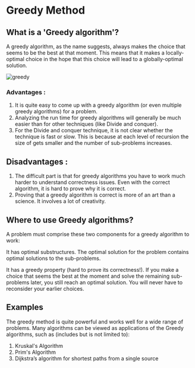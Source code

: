# Greedy Method


## What is a 'Greedy algorithm'?

A greedy algorithm, as the name suggests, always makes the choice that seems to be the best at that moment. This means that it makes a locally-optimal choice in the hope that this choice will lead to a globally-optimal solution.

![greedy](https://d18l82el6cdm1i.cloudfront.net/uploads/xlck8z42EM-greedy-search-path-example.gif)


### Advantages :

1. It is quite easy to come up with a greedy algorithm (or even multiple greedy algorithms) for a problem.
2. Analyzing the run time for greedy algorithms will generally be much easier than for other techniques (like Divide and conquer). 
3. For the Divide and conquer technique, it is not clear whether the technique is fast or slow. This is because at each level of recursion the size of gets smaller and the number of sub-problems increases.
## Disadvantages :
1. The difficult part is that for greedy algorithms you have to work much harder to understand correctness issues. Even with the correct algorithm, it is hard to prove why it is correct. 
2. Proving that a greedy algorithm is correct is more of an art than a science. It involves a lot of creativity.

## Where to use Greedy algorithms?

A problem must comprise these two components for a greedy algorithm to work:

It has optimal substructures. The optimal solution for the problem contains optimal solutions to the sub-problems.

It has a greedy property (hard to prove its correctness!). If you make a choice that seems the best at the moment and solve the remaining sub-problems later, you still reach an optimal solution. You will never have to reconsider your earlier choices.

## Examples

The greedy method is quite powerful and works well for a wide range of problems. Many algorithms can be viewed as applications of the Greedy algorithms, such as (includes but is not limited to):

1. Kruskal's Algorithm
2. Prim's Algorithm
2. Dijkstra’s algorithm for shortest paths from a single source
